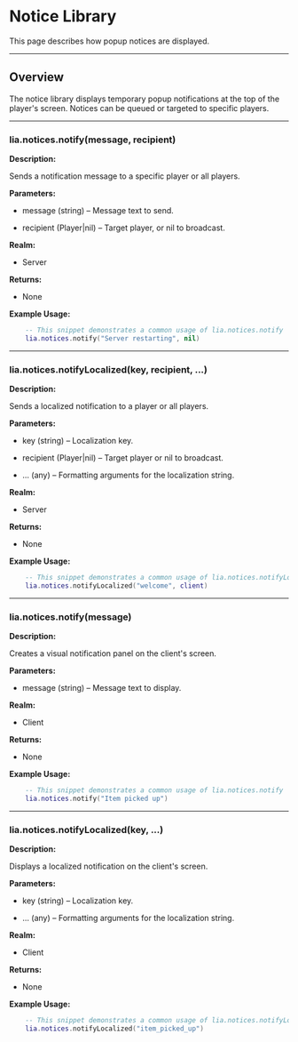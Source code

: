 # Notice Library


This page describes how popup notices are displayed.


---


## Overview


The notice library displays temporary popup notifications at the top of the player's screen. Notices can be queued or targeted to specific players.


---


### lia.notices.notify(message, recipient)

**Description:**


Sends a notification message to a specific player or all players.


**Parameters:**


* message (string) – Message text to send.


* recipient (Player|nil) – Target player, or nil to broadcast.


**Realm:**


* Server


**Returns:**


* None


**Example Usage:**


```lua
    -- This snippet demonstrates a common usage of lia.notices.notify
    lia.notices.notify("Server restarting", nil)
```


---


### lia.notices.notifyLocalized(key, recipient, ...)

**Description:**


Sends a localized notification to a player or all players.


**Parameters:**


* key (string) – Localization key.


* recipient (Player|nil) – Target player or nil to broadcast.


* ... (any) – Formatting arguments for the localization string.


**Realm:**


* Server


**Returns:**


* None


**Example Usage:**


```lua
    -- This snippet demonstrates a common usage of lia.notices.notifyLocalized
    lia.notices.notifyLocalized("welcome", client)
```


---


### lia.notices.notify(message)

**Description:**


Creates a visual notification panel on the client's screen.


**Parameters:**


* message (string) – Message text to display.


**Realm:**


* Client


**Returns:**


* None


**Example Usage:**


```lua
    -- This snippet demonstrates a common usage of lia.notices.notify
    lia.notices.notify("Item picked up")
```


---


### lia.notices.notifyLocalized(key, ...)

**Description:**


Displays a localized notification on the client's screen.


**Parameters:**


* key (string) – Localization key.


* ... (any) – Formatting arguments for the localization string.


**Realm:**


* Client


**Returns:**


* None


**Example Usage:**


```lua
    -- This snippet demonstrates a common usage of lia.notices.notifyLocalized
    lia.notices.notifyLocalized("item_picked_up")
```

